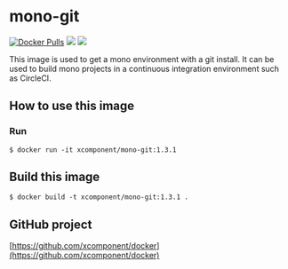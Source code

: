# mono-git

[![Docker Pulls](https://img.shields.io/docker/pulls/xcomponent/mono-git.svg)](https://store.docker.com/community/images/xcomponent/mono-git)
[![](https://images.microbadger.com/badges/version/xcomponent/mono-git.svg)](https://store.docker.com/community/images/xcomponent/mono-git)
[![](https://images.microbadger.com/badges/image/xcomponent/mono-git.svg)](https://store.docker.com/community/images/xcomponent/mono-git)

This image is used to get a mono environment with a git install.
It can be used to build mono projects in a continuous integration environment such as CircleCI.

## How to use this image

### Run

```
$ docker run -it xcomponent/mono-git:1.3.1
```

## Build this image

```
$ docker build -t xcomponent/mono-git:1.3.1 .
```

## GitHub project

[https://github.com/xcomponent/docker](https://github.com/xcomponent/docker)
